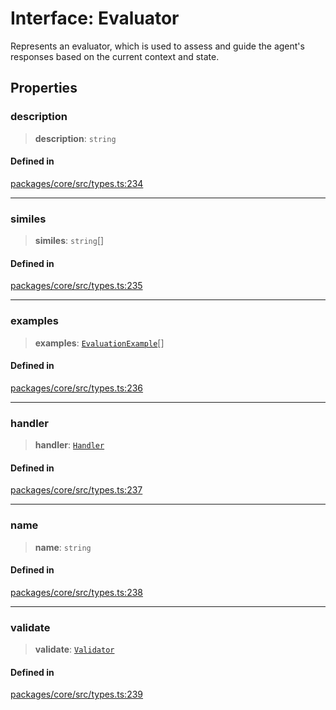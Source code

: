 # Interface: Evaluator

Represents an evaluator, which is used to assess and guide the agent's responses based on the current context and state.

## Properties

### description

> **description**: `string`

#### Defined in

[packages/core/src/types.ts:234](https://github.com/ai16z/eliza/blob/main/packages/core/src/types.ts#L234)

---

### similes

> **similes**: `string`[]

#### Defined in

[packages/core/src/types.ts:235](https://github.com/ai16z/eliza/blob/main/packages/core/src/types.ts#L235)

---

### examples

> **examples**: [`EvaluationExample`](EvaluationExample.md)[]

#### Defined in

[packages/core/src/types.ts:236](https://github.com/ai16z/eliza/blob/main/packages/core/src/types.ts#L236)

---

### handler

> **handler**: [`Handler`](../type-aliases/Handler.md)

#### Defined in

[packages/core/src/types.ts:237](https://github.com/ai16z/eliza/blob/main/packages/core/src/types.ts#L237)

---

### name

> **name**: `string`

#### Defined in

[packages/core/src/types.ts:238](https://github.com/ai16z/eliza/blob/main/packages/core/src/types.ts#L238)

---

### validate

> **validate**: [`Validator`](../type-aliases/Validator.md)

#### Defined in

[packages/core/src/types.ts:239](https://github.com/ai16z/eliza/blob/main/packages/core/src/types.ts#L239)
